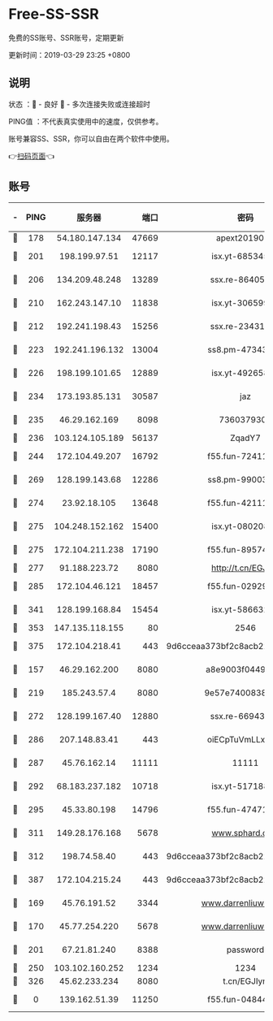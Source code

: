 # Free-SS-SSR

免费的SS账号、SSR账号，定期更新

更新时间：2019-03-29 23:25 +0800

## 说明

状态     ：🙂 - 良好 🙁 - 多次连接失败或连接超时

PING值   ：不代表真实使用中的速度，仅供参考。

账号兼容SS、SSR，你可以自由在两个软件中使用。

👉[扫码页面](https://liesauer.github.io/Free-SS-SSR/)👈

## 账号

|-|PING|服务器|端口|密码|加密方式|区域|
|:----:|:----:|:-----:|-----:|:----:|:----:|:----:|
|🙂|178|54.180.147.134|47669|apext2019001|chacha20|KR|
|🙂|201|198.199.97.51|12117|isx.yt-68534554|aes-256-cfb|US|
|🙂|206|134.209.48.248|13289|ssx.re-86405821|aes-256-cfb|US|
|🙂|210|162.243.147.10|11838|isx.yt-30659922|aes-256-cfb|US|
|🙂|212|192.241.198.43|15256|ssx.re-23431176|aes-256-cfb|US|
|🙂|223|192.241.196.132|13004|ss8.pm-47343847|aes-256-cfb|US|
|🙂|226|198.199.101.65|12889|isx.yt-49265808|aes-256-cfb|US|
|🙂|234|173.193.85.131|30587|jaz|aes-256-cfb|US|
|🙂|235|46.29.162.169|8098|7360379305|aes-256-cfb||
|🙂|236|103.124.105.189|56137|ZqadY7|chacha20|US|
|🙂|244|172.104.49.207|16792|f55.fun-72411432|aes-256-cfb|SG|
|🙂|269|128.199.143.68|12286|ss8.pm-99003865|aes-256-cfb|SG|
|🙂|274|23.92.18.105|13648|f55.fun-42111898|aes-256-cfb|US|
|🙂|275|104.248.152.162|15400|isx.yt-08020813|aes-256-cfb|SG|
|🙂|275|172.104.211.238|17190|f55.fun-89574264|aes-256-cfb|US|
|🙂|277|91.188.223.72|8080|http://t.cn/EGJIyrl|rc4-md5|RU|
|🙂|285|172.104.46.121|18457|f55.fun-02929238|aes-256-cfb|SG|
|🙂|341|128.199.168.84|15454|isx.yt-58663210|aes-256-cfb|SG|
|🙂|353|147.135.118.155|80|2546|chacha20|US|
|🙂|375|172.104.218.41|443|9d6cceaa373bf2c8acb22e60b6a58be6|aes-256-cfb|US|
|🙂|157|46.29.162.200|8080|a8e9003f0449cea5|chacha20-ietf|RU|
|🙂|219|185.243.57.4|8080|9e57e7400838a01e|chacha20-ietf|US|
|🙂|272|128.199.167.40|12880|ssx.re-66943146|aes-256-cfb|SG|
|🙂|286|207.148.83.41|443|oiECpTuVmLLxk4Ts|aes-256-cfb|AU|
|🙂|287|45.76.162.14|11111|11111|aes-256-cfb|SG|
|🙂|292|68.183.237.182|10718|isx.yt-51718808|aes-256-cfb|SG|
|🙂|295|45.33.80.198|14796|f55.fun-47471001|aes-256-cfb|US|
|🙂|311|149.28.176.168|5678|www.sphard.com|aes-256-cfb|AU|
|🙂|312|198.74.58.40|443|9d6cceaa373bf2c8acb22e60b6a58be6|aes-256-cfb|US|
|🙂|387|172.104.215.24|443|9d6cceaa373bf2c8acb22e60b6a58be6|aes-256-cfb|US|
|🙁|169|45.76.191.52|3344|www.darrenliuwei.com|aes-256-cfb|JP|
|🙁|170|45.77.254.220|5678|www.darrenliuwei.com|aes-256-cfb|SG|
|🙁|201|67.21.81.240|8388|password|aes-256-cfb|US|
|🙁|250|103.102.160.252|1234|1234|rc4-md5|JP|
|🙁|326|45.62.233.234|8080|t.cn/EGJIyrl|rc4-md5|CA|
|🙁|0|139.162.51.39|11250|f55.fun-04844585|aes-256-cfb|SG|
